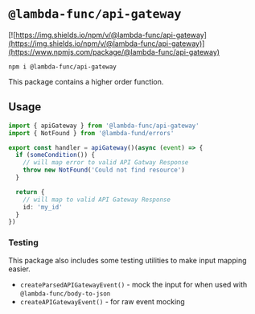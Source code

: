 # `@lambda-func/api-gateway`

[![https://img.shields.io/npm/v/@lambda-func/api-gateway](https://img.shields.io/npm/v/@lambda-func/api-gateway)](https://www.npmjs.com/package/@lambda-func/api-gateway)

```shell
npm i @lambda-func/api-gateway
```

This package contains a higher order function.

## Usage

```typescript
import { apiGateway } from '@lambda-func/api-gateway'
import { NotFound } from '@lambda-fund/errors'

export const handler = apiGateway()(async (event) => {
  if (someCondition()) {
    // will map error to valid API Gatway Response
    throw new NotFound('Could not find resource')
  }

  return {
    // will map to valid API Gateway Response
    id: 'my_id'
  }
})
```

### Testing

This package also includes some testing utilities to make input mapping easier.

- `createParsedAPIGatewayEvent()` - mock the input for when used with `@lambda-func/body-to-json`
- `createAPIGatewayEvent()` - for raw event mocking
